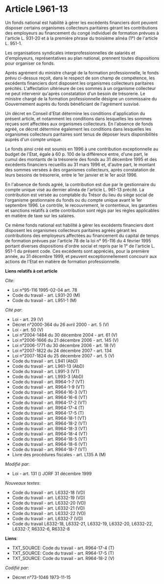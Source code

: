 # Article L961-13

Un fonds national est habilité à gérer les excédents financiers dont peuvent disposer certains organismes collecteurs
paritaires gérant les contributions des employeurs au financement du congé individuel de formation prévues à l'article L.
931-20 et à la première phrase du troisième alinéa (1°) de l'article L. 951-1.

Les organisations syndicales interprofessionnelles de salariés et d'employeurs, représentatives au plan national, prennent
toutes dispositions pour organiser ce fonds.

Après agrément du ministre chargé de la formation professionnelle, le fonds prévu ci-dessus reçoit, dans le respect de son
champ de compétence, les excédents financiers dont disposent les organismes collecteurs paritaires précités. L'affectation
ultérieure de ces sommes à un organisme collecteur ne peut intervenir qu'après constatation d'un besoin de trésorerie. Le
ministre chargé de la formation professionnelle désigne un commissaire du Gouvernement auprès du fonds bénéficiant de
l'agrément susvisé.

Un décret en Conseil d'Etat détermine les conditions d'application du présent article, et notamment les conditions dans
lesquelles les sommes reçues sont affectées aux organismes collecteurs. En l'absence de fonds agréé, ce décret détermine
également les conditions dans lesquelles les organismes collecteurs paritaires sont tenus de déposer leurs disponibilités
auprès d'un compte unique.

Le fonds ainsi créé est soumis en 1996 à une contribution exceptionnelle au budget de l'Etat, égale à 60 p. 100 de la
différence entre, d'une part, le cumul des montants de la trésorerie des fonds au 31 décembre 1995 et des excédents
financiers recueillis au 31 mars 1996 et, d'autre part, le montant des sommes versées à des organismes collecteurs, après
constatation de leurs besoins de trésorerie, entre le 1er janvier et le 1er août 1996.

En l'absence de fonds agréé, la contribution est due par le gestionnaire du compte unique visé au dernier alinéa de l'article
L. 961-13 précité. La contribution est versée au comptable du Trésor du lieu du siège social de l'organisme gestionnaire du
fonds ou du compte unique avant le 1er septembre 1996. Le contrôle, le recouvrement, le contentieux, les garanties et
sanctions relatifs à cette contribution sont régis par les règles applicables en matière de taxe sur les salaires.

Ce même fonds national est habilité à gérer les excédents financiers dont disposent les organismes collecteurs paritaires
agréés gérant les contributions des employeurs affectées au financement du capital de temps de formation prévues par
l'article 78 de la loi n° 95-116 du 4 février 1995 portant diverses dispositions d'ordre social et repris par le 1° de
l'article L. 951-1 du présent code. Ces excédents sont appréciés, pour la première année, au 31 décembre 1999, et peuvent
exceptionnellement concourir aux actions de l'Etat en matière de formation professionnelle.

**Liens relatifs à cet article**

_Cite_:

  - Loi n°95-116 1995-02-04 art. 78
  - Code du travail - art. L931-20 (M)
  - Code du travail - art. L951-1 (M)

_Cité par_:

  - Loi - art. 29 (V)
  - Décret n°2000-364 du 26 avril 2000 - art. 5 (V)
  - Loi - art. 50 (V)
  - Loi n°2004-1484 du 30 décembre 2004 - art. 61 (V)
  - Loi n°2006-1666 du 21 décembre 2006 - art. 145 (V)
  - Loi n°2006-1771 du 30 décembre 2006 - art. 18 (V)
  - Loi n°2007-1822 du 24 décembre 2007 - art. 134
  - Loi n°2007-1824 du 25 décembre 2007 - art. 5 (V)
  - Code du travail - art. L941 (AbD)
  - Code du travail - art. L961-13 (AbD)
  - Code du travail - art. L991-3 (VT)
  - Code du travail - art. L993-3 (AbD)
  - Code du travail - art. R964-1-7 (VT)
  - Code du travail - art. R964-1-9 (VT)
  - Code du travail - art. R964-16-3 (VT)
  - Code du travail - art. R964-16-6 (VT)
  - Code du travail - art. R964-17-2 (VT)
  - Code du travail - art. R964-17-4 (T)
  - Code du travail - art. R964-17-5 (T)
  - Code du travail - art. R964-18-1 (VT)
  - Code du travail - art. R964-18-2 (VT)
  - Code du travail - art. R964-18-3 (VT)
  - Code du travail - art. R964-18-4 (VT)
  - Code du travail - art. R964-18-5 (VT)
  - Code du travail - art. R964-18-6 (VT)
  - Code du travail - art. R964-18-7 (VT)
  - Livre des procédures fiscales - art. L135 A (M)

_Modifié par_:

  - Loi - art. 131 () JORF 31 décembre 1999

_Nouveaux textes_:

  - Code du travail - art. L6332-18 (VD)
  - Code du travail - art. L6332-19 (VD)
  - Code du travail - art. L6332-20 (VD)
  - Code du travail - art. L6332-21 (VD)
  - Code du travail - art. L6332-22 (VD)
  - Code du travail - art. L6332-7 (VD)
  - Code du travail L6332-18, L6332-21, L6332-19, L6332-20, L6332-22, L6332-7, R6332-6, R6332-8

**Liens**:

  - TXT_SOURCE: Code du travail - art. R964-17-4 (T)
  - TXT_SOURCE: Code du travail - art. R964-17-5 (T)
  - TXT_SOURCE: Code du travail - art. R964-18-2 (V)

_Codifié par_:

  - Décret n°73-1046 1973-11-15
